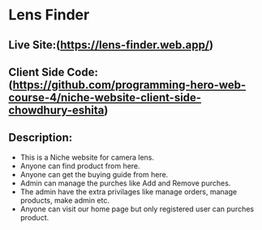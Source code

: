 # Lens Finder

## Live Site:(https://lens-finder.web.app/)

## Client Side Code:(https://github.com/programming-hero-web-course-4/niche-website-client-side-chowdhury-eshita)

## Description:
- This is a Niche website for camera lens.
- Anyone can find product from here.
- Anyone can get the buying guide from here.
- Admin can manage the purches like Add and Remove purches.
- The admin have the extra privilages like manage orders, manage products, make admin etc.
- Anyone can visit our home page but only registered user can purches product.